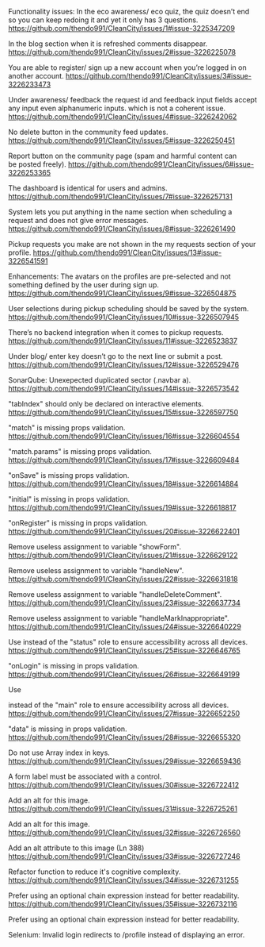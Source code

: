 Functionality issues:
In the eco awareness/ eco quiz, the quiz doesn’t end so you can keep redoing it and yet it only has 3 questions.
https://github.com/thendo991/CleanCity/issues/1#issue-3225347209

In the blog section when it is refreshed comments disappear.
https://github.com/thendo991/CleanCity/issues/2#issue-3226225078

You are able to register/ sign up a new account when you’re logged in on another account.
https://github.com/thendo991/CleanCity/issues/3#issue-3226233473

Under awareness/ feedback the request id and feedback input fields accept any input even alphanumeric inputs. which is not a coherent issue.
https://github.com/thendo991/CleanCity/issues/4#issue-3226242062

No delete button in the community feed updates.
https://github.com/thendo991/CleanCity/issues/5#issue-3226250451

Report button on the community page (spam and harmful content can be posted freely).
https://github.com/thendo991/CleanCity/issues/6#issue-3226253365

The dashboard is identical for users and admins.
https://github.com/thendo991/CleanCity/issues/7#issue-3226257131

System lets you put anything in the name section when scheduling a request and does not give error messages.
https://github.com/thendo991/CleanCity/issues/8#issue-3226261490

Pickup requests you make are not shown in the my requests section of your profile.
https://github.com/thendo991/CleanCity/issues/13#issue-3226541591

Enhancements:
The avatars on the profiles are pre-selected and not something defined by the user during sign up.
https://github.com/thendo991/CleanCity/issues/9#issue-3226504875

User selections during pickup scheduling should be saved by the system.
https://github.com/thendo991/CleanCity/issues/10#issue-3226507945

There’s no backend integration when it comes to pickup requests.
https://github.com/thendo991/CleanCity/issues/11#issue-3226523837 

Under blog/ enter key doesn’t go to the next line or submit a post.
https://github.com/thendo991/CleanCity/issues/12#issue-3226529476


SonarQube:
Unexepected duplicated sector (.navbar a).
https://github.com/thendo991/CleanCity/issues/14#issue-3226573542

"tabIndex" should only be declared on interactive elements.
https://github.com/thendo991/CleanCity/issues/15#issue-3226597750

"match" is missing props validation.
https://github.com/thendo991/CleanCity/issues/16#issue-3226604554

"match.params" is missing props validation.
https://github.com/thendo991/CleanCity/issues/17#issue-3226609484

"onSave" is missing props validation.
https://github.com/thendo991/CleanCity/issues/18#issue-3226614884

"initial" is missing in props validation.
https://github.com/thendo991/CleanCity/issues/19#issue-3226618817

"onRegister" is missing in props validation.
https://github.com/thendo991/CleanCity/issues/20#issue-3226622401

Remove useless assignment to variable "showForm".
https://github.com/thendo991/CleanCity/issues/21#issue-3226629122

Remove useless assignment to variable "handleNew".
https://github.com/thendo991/CleanCity/issues/22#issue-3226631818

Remove useless assignment to variable "handleDeleteComment".
https://github.com/thendo991/CleanCity/issues/23#issue-3226637734

Remove useless assignment to variable "handleMarkInappropriate".
https://github.com/thendo991/CleanCity/issues/24#issue-3226640229

Use <output> instead of the "status" role to ensure accessibility across all devices.
https://github.com/thendo991/CleanCity/issues/25#issue-3226646765

"onLogin" is missing in props validation.
https://github.com/thendo991/CleanCity/issues/26#issue-3226649199

Use <main> instead of the "main" role to ensure accessibility across all devices.
https://github.com/thendo991/CleanCity/issues/27#issue-3226652250

"data" is missing in props validation.
https://github.com/thendo991/CleanCity/issues/28#issue-3226655320

Do not use Array index in keys.
https://github.com/thendo991/CleanCity/issues/29#issue-3226659436

A form label must be associated with a control.
https://github.com/thendo991/CleanCity/issues/30#issue-3226722412

Add an alt for this image.
https://github.com/thendo991/CleanCity/issues/31#issue-3226725261

Add an alt for this image.
https://github.com/thendo991/CleanCity/issues/32#issue-3226726560

Add an alt attribute to this image (Ln 388)
https://github.com/thendo991/CleanCity/issues/33#issue-3226727246

Refactor function to reduce it's cognitive complexity.
https://github.com/thendo991/CleanCity/issues/34#issue-3226731255

Prefer using an optional chain expression instead for better readability.
https://github.com/thendo991/CleanCity/issues/35#issue-3226732116

Prefer using an optional chain expression instead for better readability.

Selenium:
Invalid login redirects to /profile instead of displaying an error.